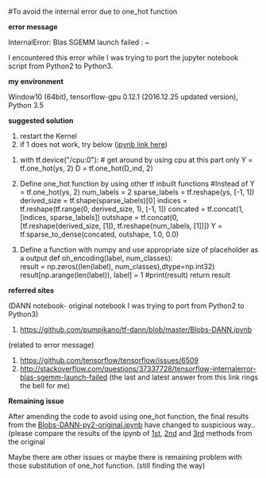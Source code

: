 #To avoid the internal error due to one_hot function

**error message**

InternalError: Blas SGEMM launch failed : ~

I encountered this error while I was trying to port the jupyter notebook script from Python2 to Python3.

**my environment**

Window10 (64bit), tensorflow-gpu 0.12.1 (2016.12.25 updated version), Python 3.5

**suggested solution**

1. restart the Kernel
2. if 1 does not work, try below ([ipynb link here](https://github.com/jaejun-yoo/Three-ways-to-avoid-tf.one_hot-function-/blob/master/Three%20ways%20to%20avoid%20tf.one_hot()%20function%20.ipynb))

  1) with tf.device("/cpu:0"): # get around by using cpu at this part only
      Y = tf.one_hot(ys, 2)
      D = tf.one_hot(D_ind, 2)
      
  2) Define one_hot function by using other tf inbuilt functions
      #Instead of Y = tf.one_hot(ys, 2)
      num_labels = 2
      sparse_labels = tf.reshape(ys, [-1, 1])
      derived_size = tf.shape(sparse_labels)[0]
      indices = tf.reshape(tf.range(0, derived_size, 1), [-1, 1])
      concated = tf.concat(1, [indices, sparse_labels])
      outshape = tf.concat(0, [tf.reshape(derived_size, [1]), tf.reshape(num_labels, [1])])
      Y = tf.sparse_to_dense(concated, outshape, 1.0, 0.0)
      
  3) Define a function with numpy and use appropriate size of placeholder as a output
      def oh_encoding(label, num_classes):        
      result = np.zeros((len(label), num_classes),dtype=np.int32)
      result[np.arange(len(label)), label] = 1
      #print(result)
      return result

**referred sites**

(DANN notebook- original notebook I was trying to port from Python2 to Python3)

1. https://github.com/pumpikano/tf-dann/blob/master/Blobs-DANN.ipynb

(related to error message)

1. https://github.com/tensorflow/tensorflow/issues/6509
2. http://stackoverflow.com/questions/37337728/tensorflow-internalerror-blas-sgemm-launch-failed (the last and latest answer from this link rings the bell for me)

**Remaining issue**

After amending the code to avoid using one_hot function, the final results from the [Blobs-DANN-py2-original.ipynb](https://github.com/jaejun-yoo/Three-ways-to-avoid-tf.one_hot-function-/blob/master/Blobs-DANN-py2-original.ipynb) have changed to suspicious way..(please compare the results of the ipynb of [1st](https://github.com/jaejun-yoo/Three-ways-to-avoid-tf.one_hot-function-/blob/master/Blobs-DANN-py35-using-1st-method.ipynb), [2nd](https://github.com/jaejun-yoo/Three-ways-to-avoid-tf.one_hot-function-/blob/master/Blobs-DANN-py35-using-2nd-method.ipynb) and [3rd](https://github.com/jaejun-yoo/Three-ways-to-avoid-tf.one_hot-function-/blob/master/Blobs-DANN-py35-using-3rd-method.ipynb) methods from the original

Maybe there are other issues or maybe there is remaining problem with those substitution of one_hot function.  (still finding the way)
